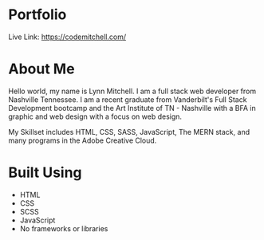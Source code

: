 # Portfolio
Live Link: https://codemitchell.com/

# About Me

Hello world, my name is Lynn Mitchell. I am a full stack web developer from Nashville Tennessee. I am a recent graduate from Vanderbilt's Full Stack Development bootcamp and the Art Institute of TN - Nashville with a BFA in graphic and web design with a focus on web design.

My Skillset includes HTML, CSS, SASS, JavaScript, The MERN stack, and many programs in the Adobe Creative Cloud.

# Built Using

- HTML
- CSS
- SCSS
- JavaScript
- No frameworks or libraries